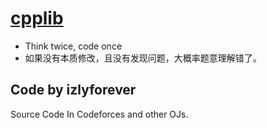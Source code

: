 # [cpplib](https://github.com/izlyforever/cpplibforCP)

- Think twice, code once
- 如果没有本质修改，且没有发现问题，大概率题意理解错了。

## Code by izlyforever

Source Code In Codeforces and other OJs.
